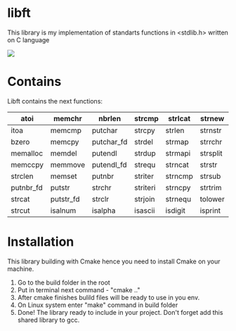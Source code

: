 # libft

This library is my implementation of standarts functions in <stdlib.h> written on C language

![](https://github.com/AloySobek/libft/raw/master/resources/libft.jpg)

# Contains
Libft contains the next functions:

| atoi         | memchr       | nbrlen       | strcmp       | strlcat      | strnew       | toupper      |
| ------------ | ------------ | ------------ | ------------ | ------------ | ------------ | ------------ |
| itoa         | memcmp       | putchar      | strcpy       | strlen       | strnstr      | lstadd       |
| bzero        | memcpy       | putchar_fd   | strdel       | strmap       | strrchr      | strcrop      |
| memalloc     | memdel       | putendl      | strdup       | strmapi      | strsplit     | lstdel       |
| memccpy      | memmove      | putendl_fd   | strequ       | strncat      | strstr       | lstdelone    |
| strclen      | memset       | putnbr       | striter      | strncmp      | strsub       | lstiter      |
| putnbr_fd    | putstr       | strchr       | striteri     | strncpy      | strtrim      | lstnew       |
| strcat       | putstr_fd    | strclr       | strjoin      | strnequ      | tolower      | lstmap       |
| strcut       | isalnum      | isalpha      | isascii      | isdigit      | isprint      | isspace      |

# Installation
This library building with Cmake hence you need to install Cmake on your machine.

1) Go to the build folder in the root
2) Put in terminal next command - "cmake .."
3) After cmake finishes bulild files will be ready to use in you env.
4) On Linux system enter "make" command in build folder
5) Done! The library ready to include in your project. Don't forget add this shared library to gcc.